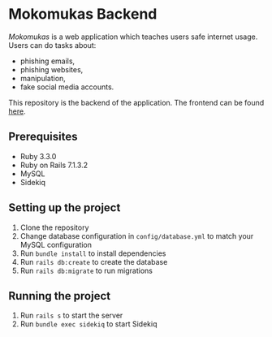 # Mokomukas Backend

*Mokomukas* is a web application which teaches users safe internet usage. Users can do tasks about:

- phishing emails,
- phishing websites,
- manipulation,
- fake social media accounts.

This repository is the backend of the application. The frontend can be found [here](https://github.com/aauga/mokomukas-frontend).

## Prerequisites

- Ruby 3.3.0
- Ruby on Rails 7.1.3.2
- MySQL
- Sidekiq

## Setting up the project

1. Clone the repository
2. Change database configuration in `config/database.yml` to match your MySQL configuration
3. Run `bundle install` to install dependencies
4. Run `rails db:create` to create the database
5. Run `rails db:migrate` to run migrations

## Running the project

1. Run `rails s` to start the server
2. Run `bundle exec sidekiq` to start Sidekiq
